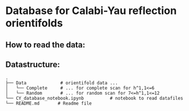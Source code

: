 # Database for Calabi-Yau reflection orientifolds


## How to read the data:


## Datastructure:

    .
    ├── Data             # orientifold data ...
    │   └── Complete     # ... for complete scan for h^1,1<=6
    │   └── Random       # ... for random scan for 7<=h^1,1<=12
    └── CY_database_notebook.ipynb          # notebook to read datafiles
    └── README.md       # Readme file
    
    
